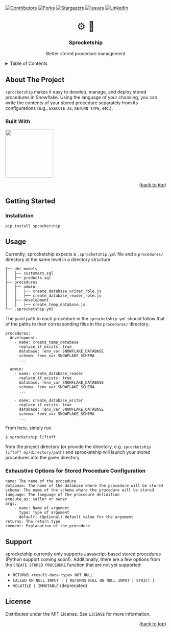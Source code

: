 <!-- Improved compatibility of back to top link: See: https://github.com/othneildrew/Best-README-Template/pull/73 -->
<a name="readme-top"></a>
<!--
*** Thanks for checking out the Best-README-Template. If you have a suggestion
*** that would make this better, please fork the repo and create a pull request
*** or simply open an issue with the tag "enhancement".
*** Don't forget to give the project a star!
*** Thanks again! Now go create something AMAZING! :D
-->



<!-- PROJECT SHIELDS -->
<!--
*** I'm using markdown "reference style" links for readability.
*** Reference links are enclosed in brackets [ ] instead of parentheses ( ).
*** See the bottom of this document for the declaration of the reference variables
*** for contributors-url, forks-url, etc. This is an optional, concise syntax you may use.
*** https://www.markdownguide.org/basic-syntax/#reference-style-links
-->
[![Contributors][contributors-shield]][contributors-url]
[![Forks][forks-shield]][forks-url]
[![Stargazers][stars-shield]][stars-url]
[![Issues][issues-shield]][issues-url]
[![LinkedIn][linkedin-shield]][linkedin-url]



<!-- PROJECT LOGO -->
<br />
<div align="center">
  <a href="https://github.com/nicklausroach/sprocketship" style="font-size: 30px; text-decoration: none;">
    ⚙️ 🚀
  </a>
<h3 align="center">Sprocketship</h3>

  <p align="center">
    Better stored procedure management
  </p>
</div>



<!-- TABLE OF CONTENTS -->
<details>
  <summary>Table of Contents</summary>
  <ol>
    <li>
      <a href="#about-the-project">About The Project</a>
      <ul>
        <li><a href="#built-with">Built With</a></li>
      </ul>
    </li>
    <li>
      <a href="#getting-started">Getting Started</a>
      <ul>
        <li><a href="#installation">Installation</a></li>
      </ul>
    </li>
    <li><a href="#usage">Usage</a></li>
    <li><a href="#license">License</a></li>
  </ol>
</details>



<!-- ABOUT THE PROJECT -->
## About The Project

`sprocketship` makes it easy to develop, manage, and deploy stored procedures in Snowflake. Using the language of your choosing, you can write the contents of your stored procedure separately from its configurations (e.g., `EXECUTE AS`, `RETURN TYPE`, etc.). 




### Built With

<a href=https://github.com/pipeline-tools/ABSQL>
<img src=https://raw.githubusercontent.com/pipeline-tools/ABSQL/598fcab4a5ccb1ca674c40e740b4edd9f99251a6/images/logo_400.svg width='150'>
</a>

<p align="right">(<a href="#readme-top">back to top</a>)</p>



<!-- GETTING STARTED -->
## Getting Started

### Installation

`pip install sprocketship`



<!-- USAGE EXAMPLES -->
## Usage

Currently, sprocketship expects a `.sprocketship.yml` file and a `procedures/` directory at the same level in a directory structure.

```
├── dbt_models
│   ├── customers.sql
│   ├── products.sql
├── procedures
│   ├── admin
│   │   ├── create_database_writer_role.js
│   │   ├── create_database_reader_role.js
│   ├── development
│   │   ├── create_temp_database.js
└── .sprocketship.yml
```

The yaml path to each procedure in the `sprocketship.yml` should follow that of the paths to their corresponding files in the `procedures/` directory. 

```
procedures:
  development:
    - name: create_temp_database
      replace_if_exists: true
      database: !env_var SNOWFLAKE_DATABASE
      schema: !env_var SNOWFLAKE_SCHEMA
      ...

  admin:
    - name: create_database_reader
      replace_if_exists: true
      database: !env_var SNOWFLAKE_DATABASE
      schema: !env_var SNOWFLAKE_SCHEMA
      ...

    - name: create_database_writer
      replace_if_exists: true
      database: !env_var SNOWFLAKE_DATABASE
      schema: !env_var SNOWFLAKE_SCHEMA
      ...
```

From here, simply run 

`$ sprocketship liftoff` 

from the project directory (or provide the directory, e.g. `sprocketship liftoff my/directory/path`) and sprocketship will launch your stored procedures into the given directory. 

### Exhaustive Options for Stored Procedure Configuration

```
name: The name of the procedure
database: The name of the database where the procedure will be stored
schema: The name of the schema where the procedure will be stored
language: The language of the procedure definition
execute_as: caller or owner
args:
    - name: Name of argument
      type: Type of argument
      default: (Optional) default value for the argument
returns: The return type
comment: Explanation of the procedure
```

## Support

sprocketship currently only supports Javascript-based stored procedures (Python support coming soon!). Additionally, there are a few options from the `CREATE STORED PROCEDURE` function that are not yet supported:

* `RETURNS <result-data-type> NOT NULL`
* `CALLED ON NULL INPUT | { RETURNS NULL ON NULL INPUT | STRICT }`
* `VOLATILE | IMMUTABLE` (deprecated)


<!-- LICENSE -->
## License

Distributed under the MIT License. See `LICENSE` for more information.

<p align="right">(<a href="#readme-top">back to top</a>)</p>


<!-- MARKDOWN LINKS & IMAGES -->
<!-- https://www.markdownguide.org/basic-syntax/#reference-style-links -->
[contributors-shield]: https://img.shields.io/github/contributors/nicklausroach/sprocketship.svg?style=for-the-badge
[contributors-url]: https://github.com/nicklausroach/sprocketship/graphs/contributors
[forks-shield]: https://img.shields.io/github/forks/nicklausroach/sprocketship.svg?style=for-the-badge
[forks-url]: https://github.com/nicklausroach/sprocketship/network/members
[stars-shield]: https://img.shields.io/github/stars/nicklausroach/sprocketship.svg?style=for-the-badge
[stars-url]: https://github.com/nicklausroach/sprocketship/stargazers
[issues-shield]: https://img.shields.io/github/issues/nicklausroach/sprocketship.svg?style=for-the-badge
[issues-url]: https://github.com/nicklausroach/sprocketship/issues
[license-shield]: https://img.shields.io/github/license/nicklausroach/sprocketship.svg?style=for-the-badge
[license-url]: https://github.com/nicklausroach/sprocketship/blob/main/LICENSE
[linkedin-shield]: https://img.shields.io/badge/-LinkedIn-black.svg?style=for-the-badge&logo=linkedin&colorB=555
[linkedin-url]: https://linkedin.com/in/nicklausroach
